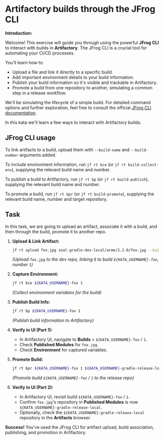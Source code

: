 # Artifactory builds through the JFrog CLI

**Introduction:**

Welcome! This exercise will guide you through using the powerful **JFrog CLI** to interact with builds in **Artifactory**. The JFrog CLI is a crucial tool for automating your CI/CD processes.

You'll learn how to:

* Upload a file and link it directly to a specific build.
* Add important environment details to your build information.
* Publish your build information so it's visible and trackable in Artifactory.
* Promote a build from one repository to another, simulating a common step in a release workflow.

We'll be simulating the lifecycle of a simple build. For detailed command options and further exploration, feel free to consult the official [JFrog CLI documentation](https://www.jfrog.com/confluence/display/CLI/CLI+for+JFrog+Artifactory).

In this kata we'll learn a few ways to interact with Artifactory builds.

## JFrog CLI usage

To link artifacts to a build, upload them with `--build-name` and `--build-number` arguments added.

To include environment information, run `jf rt bce` (or `jf rt build-collect-env`), supplying the relevant build name and number.

To publish a build to Artifactory, run `jf rt bp` (or `jf rt build-publish`), supplying the relevant build name and number.

To promote a build, run `jf rt bpr` (or `jf rt build-promote`), supplying the relevant build name, number and target repository.

## Task

In this task, we are going to upload an artifact, associate it with a build, and then through the build, promote it to another repo.

1.  **Upload & Link Artifact:**
    ```bash
    jf rt upload fox.jpg soal-gradle-dev-local/acme/2.2.0/fox.jpg --build-name="soal-fox" --build-number=1
    ```
    *(Upload `fox.jpg` to the dev repo, linking it to build `${KATA_USERNAME}-fox`, number `1`)*

2.  **Capture Environment:**
    ```bash
    jf rt bce ${KATA_USERNAME}-fox 1
    ```
    *(Collect environment variables for the build)*

3.  **Publish Build Info:**
    ```bash
    jf rt bp ${KATA_USERNAME}-fox 1
    ```
    *(Publish build information to Artifactory)*

4.  **Verify in UI (Part 1):**
    * In Artifactory UI, navigate to **Builds** > `${KATA_USERNAME}-fox` / `1`.
    * Check **Published Modules** for `fox.jpg`.
    * Check **Environment** for captured variables.

5.  **Promote Build:**
    ```bash
    jf rt bpr ${KATA_USERNAME}-fox 1 ${KATA_USERNAME}-gradle-release-local
    ```
    *(Promote build `${KATA_USERNAME}-fox` / `1` to the release repo)*

6.  **Verify in UI (Part 2):**
    * In Artifactory UI, revisit build `${KATA_USERNAME}-fox` / `1`.
    * Confirm `fox.jpg`'s repository in **Published Modules** is now `${KATA_USERNAME}-gradle-release-local`.
    * Optionally, check the `${KATA_USERNAME}-gradle-release-local` repository in the **Artifacts** browser.

**Success!** You've used the JFrog CLI for artifact upload, build association, publishing, and promotion in Artifactory.